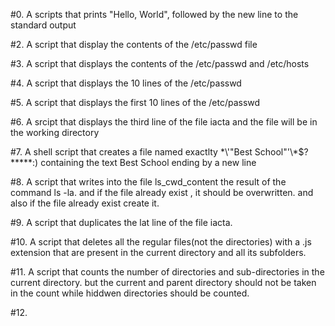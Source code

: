 #0. A scripts that prints "Hello, World", followed by the new line to the standard output

#2. A script that display the contents of the /etc/passwd file

#3. A script that displays the contents of the /etc/passwd and /etc/hosts

#4. A script that displays the 10 lines of the /etc/passwd


#5. A script that displays the first 10 lines of the /etc/passwd

#6. A srcipt that displays the third line of the file iacta and the file will be in the working directory

#7. A shell script that creates a file named exactlty \*\\'"Best School"\'\\*$\?\*\*\*\*\*:) containing the text Best School ending by a new line

#8. A script that writes into the file ls_cwd_content the result of the command ls -la. and if the file already exist , it should be overwritten. and also if the file already exist create it.

#9. A script that duplicates the lat line of the file iacta.


#10. A script that deletes all the regular files(not the directories) with a .js extension that are present in the current directory and all its subfolders.

#11. A script that counts the number of directories and sub-directories in the current directory. but the current and parent directory should not be taken in the count while hiddwen directories should be counted.

#12.   
